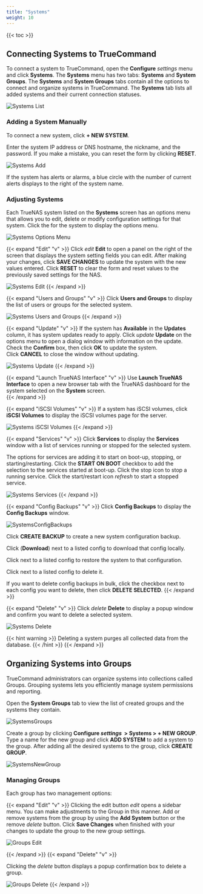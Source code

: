 ```yaml
---
title: "Systems"
weight: 10
---
```


{{< toc >}}

## Connecting Systems to TrueCommand

To connect a system to TrueCommand, open the **Configure** <i class="material-icons" aria-hidden="true" title="Settings">settings</i> menu and click **Systems**.
The **Systems** menu has two tabs: **Systems** and **System Groups**.
The **Systems** and **System Groups** tabs contain all the options to connect and organize systems in TrueCommand.
The **Systems** tab lists all added systems and their current connection statuses.

![Systems List](/images/TrueCommand/2.1/SystemsPage.png "Systems List")

### Adding a System Manually

To connect a new system, click **+ NEW SYSTEM**.

Enter the system IP address or DNS hostname, the nickname, and the password.
If you make a mistake, you can reset the form by clicking **RESET**.

![Systems Add](/images/TrueCommand/2.1/SystemsAddNew.png "Systems Add")

If the system has alerts or alarms, a blue circle with the number of current alerts displays to the right of the system name.

### Adjusting Systems

Each TrueNAS system listed on the **Systems** screen has an options menu that allows you to edit, delete or modify configuration settings for that system.
Click the <i class="fa fa-ellipsis-v" aria-hidden="true" title="Options"></i> for the system to display the options menu.

![Systems Options Menu](/images/TrueCommand/2.2/SystemScreenSystemActionsMenu.png "Systems Options Menu")

{{< expand "Edit" "v" >}}
Click <i class="material-icons" aria-hidden="true" title="Configure">edit</i>  **Edit** to open a panel on the right of the screen that displays the system setting fields you can edit. After making your changes, click **SAVE CHANGES** to update the system with the new values entered. 
Click **RESET** to clear the form and reset values to the previously saved settings for the NAS.

![Systems Edit](/images/TrueCommand/2.1/SystemsEditSystem.png "Systems Edit")
{{< /expand >}}

{{< expand "Users and Groups" "v" >}}
Click <mat-icon _ngcontent-igf-c221="" role="img" fontset="mdi" class="mat-icon notranslate mdi mdi-account-group mat-icon-no-color" aria-hidden="true" data-mat-icon-type="font" data-mat-icon-name="mdi-account-group" data-mat-icon-namespace="mdi"></mat-icon>  **Users and Groups** to display the list of users or groups for the selected system.

![Systems Users and Groups](/images/TrueCommand/2.1/SystemsUsersAndGroups.png "Systems Users and Groups")
{{< /expand >}}


{{< expand "Update" "v" >}}
If the system has **Available** in the **Updates** column, it has system updates ready to apply.
Click <i class="material-icons" aria-hidden="true" title="Update">update</i>  **Update** on the options menu to open a dialog window with information on the update. 
Check the **Confirm** box, then click **OK** to update the system.   
Click **CANCEL** to close the window without updating.

![Systems Update](/images/TrueCommand/2.1/SystemsUpdateNAS.png "Systems Update")
{{< /expand >}}

{{< expand "Launch TrueNAS Interface" "v" >}}
Use <mat-icon _ngcontent-igf-c221="" role="img" fontset="mdi" class="mat-icon notranslate mdi mdi-monitor-screenshot mat-icon-no-color" aria-hidden="true" data-mat-icon-type="font" data-mat-icon-name="mdi-monitor-screenshot" data-mat-icon-namespace="mdi"></mat-icon> **Launch TrueNAS Interface** to open a new browser tab with the TrueNAS dashboard for the system selected on the **System** screen.  
{{< /expand >}}

{{< expand "iSCSI Volumes" "v" >}}
If a system has iSCSI volumes, click <mat-icon role="img" fontset="mdi" fonticon="mdi-database" class="mat-icon mdi mdi-database mat-icon-no-color" aria-hidden="true"></mat-icon> **iSCSI Volumes** to display the iSCSI volumes page for the server.

![Systems iSCSI Volumes](/images/TrueCommand/2.1/SystemsiSCSIoption.png "Systems iSCSI Volumes")
{{< /expand >}}

{{< expand "Services" "v" >}}
Click <mat-icon _ngcontent-igf-c221="" role="img" fontset="mdi" class="mat-icon notranslate mdi mdi-toolbox-outline mat-icon-no-color" aria-hidden="true" data-mat-icon-type="font" data-mat-icon-name="mdi-toolbox-outline" data-mat-icon-namespace="mdi"></mat-icon> **Services** to display the **Services** window with a list of services running or stopped for the selected system. 

The options for services are adding it to start on boot-up, stopping, or starting/restarting. 
Click the **START ON BOOT** checkbox to add the selection to the services started at boot-up. 
Click the stop icon <i class="fa fa-stop" aria-hidden="true" title="stop"></i> to stop a running service. 
Click the start/restart icon <i class="material-icons" aria-hidden="true" title="Refresh">refresh</i> to start a stopped service. 

![Systems Services](/images/TrueCommand/2.1/SystemsServicesOption.png "Systems Services")
{{< /expand >}}

{{< expand "Config Backups" "v" >}}
Click <span class="iconify" data-icon="mdi:database-refresh"></span>  **Config Backups** to display the **Config Backups** window.

![SystemsConfigBackups](/images/TrueCommand/2.2/SystemsConfigBackups.png "Systems Config Backups")

Click **CREATE BACKUP** to create a new system configuration backup.

Click <span class="iconify" data-icon="ic:file-download"></span> (**Download**) next to a listed config to download that config locally.

Click <span class="iconify" data-icon="ic:round-restore"></span> next to a listed config to restore the system to that configuration. 

Click <span class="iconify" data-icon="mdi:trash"></span> next to a listed config to delete it.

If you want to delete config backups in bulk, click the checkbox next to each config you want to delete, then click **DELETE SELECTED**.
{{< /expand >}}

{{< expand "Delete" "v" >}}
Click <i class="material-icons" aria-hidden="true" title="Delete">delete</i>  **Delete** to display a popup window and confirm you want to delete a selected system.

![Systems Delete](/images/TrueCommand/2.0/SystemsDeleteSystem.png "Systems Delete")

{{< hint warning >}}
Deleting a system purges all collected data from the database.
{{< /hint >}}
{{< /expand >}}

## Organizing Systems into Groups

TrueCommand administrators can organize systems into collections called Groups.
Grouping systems lets you efficiently manage system permissions and reporting.

Open the **System Groups** tab to view the list of created groups and the systems they contain.

![SystemsGroups](/images/TrueCommand/2.1/SystemsGroups.png "System Groups")

Create a group by clicking **Configure <i class="material-icons" aria-hidden="true" title="Settings">settings</i>&nbsp; > Systems > + NEW GROUP**.
Type a name for the new group and click **ADD SYSTEM** to add a system to the group.
After adding all the desired systems to the group, click **CREATE GROUP**.

![SystemsNewGroup](/images/TrueCommand/2.1/SystemsGroupsNewGroup.png "New System Group")

### Managing Groups

Each group has two management options:

{{< expand "Edit" "v" >}}
Clicking the edit button <i class="material-icons" aria-hidden="true" title="Configure">edit</i> opens a sidebar menu. You can make adjustments to the Group in this manner. Add or remove systems from the group by using the **Add System** button or the remove <i class="material-icons" aria-hidden="true" title="Delete">delete</i> button. Click **Save Changes** when finished with your changes to update the group to the new group settings.

![Groups Edit](/images/TrueCommand/2.1/SystemsGroupsEditGroup.png "Groups Edit")

{{< /expand >}}
{{< expand "Delete" "v" >}}

Clicking the <i class="material-icons" aria-hidden="true" title="Delete">delete</i> button displays a popup confirmation box to delete a group. 

![Groups Delete](/images/TrueCommand/2.0/SystemsGroupsDeleteGroup.png "Group Delete")
{{< /expand >}}